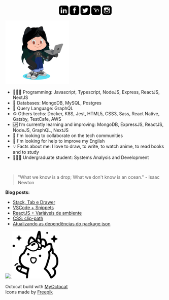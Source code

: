 <p align="center">
<a href="https://www.linkedin.com/in/ValchanOficial"><img src="https://raw.githubusercontent.com/ValchanOficial/ValchanOficial/master/social/linkedin.png" width="30"></img></a>
<a href="https://www.facebook.com/ValchanOficial"><img src="https://raw.githubusercontent.com/ValchanOficial/ValchanOficial/master/social/facebook.png" width="30"></img></a>
<a href="https://twitter.com/ValchanOficial"><img src="https://raw.githubusercontent.com/ValchanOficial/ValchanOficial/master/social/twitter.png" width="30"></img></a>
<a href="mailto:valeria_padilha@yahoo.com.br?Subject=Contato&body=Ola%20Valchan"><img src="https://raw.githubusercontent.com/ValchanOficial/ValchanOficial/master/social/yahoo.png" width="30"></img></a>
<a href="https://www.instagram.com/ValchanOficial"><img src="https://raw.githubusercontent.com/ValchanOficial/ValchanOficial/master/social/instagram.png" width="30"></img></a>
</p>

<img src="https://raw.githubusercontent.com/ValchanOficial/ValchanOficial/master/social/valchan_octocat.png" width="200"/>


- 👩🏻‍💻 Programming: Javascript, Typescript, NodeJS, Express, ReactJS, NextJS
- 💾 Databases: MongoDB, MySQL, Postgres
- 💾 Query Language: GraphQL
- ⚙️ Others techs: Docker, K8S, Jest, HTML5, CSS3, Sass, React Native, Gatsby, TestCafe, AWS
- 🆙 I’m currently learning and improving: MongoDB, ExpressJS, ReactJS, NodeJS, GraphQL, NextJS
- 👯 I'm looking to collaborate on the tech communities
- 🤔 I'm looking for help to improve my English
- 💡 Facts about me: I love to draw, to write, to watch anime, to read books and to study
- 👩🏻‍🎓 Undergraduate student: Systems Analysis and Development

<br>

> "What we know is a drop; What we don't know is an ocean." - Isaac
> Newton

<b>Blog posts:</b>

<!-- BLOG-POST-LIST:START -->
- [Stack, Tab e Drawer](https://valchan.com.br/react-native-routes/)
- [VSCode + Snippets](https://valchan.com.br/vscode-snippets/)
- [ReactJS + Variáveis de ambiente](https://valchan.com.br/react-env/)
- [CSS: clip-path](https://valchan.com.br/clip-path/)
- [Atualizando as dependências do package.json](https://valchan.com.br/update-package-json/)
<!-- BLOG-POST-LIST:END -->


<p align="left">
  <a href="https://valchan.com.br/" target="_blank" rel="nofollow, noreferrer, noopener, external">
    <img src="https://media.giphy.com/media/X7alKxtMyDwPZmc3yj/giphy.gif" />
    <img src="https://raw.githubusercontent.com/ValchanOficial/ValchanOficial/master/social/unicorn.png" width="150"/>
  </a>
</p>


Octocat build with <a href="http://myoctocat.com" title="MyOctocat">MyOctocat</a><br>
Icons made by <a href="https://www.flaticon.com/authors/freepik" title="Freepik">Freepik</a>
